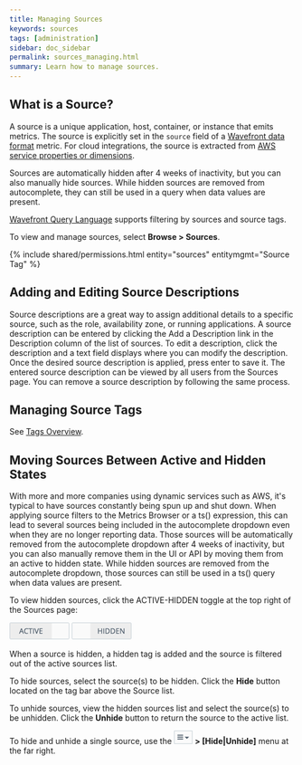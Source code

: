 ```yaml
---
title: Managing Sources
keywords: sources
tags: [administration]
sidebar: doc_sidebar
permalink: sources_managing.html
summary: Learn how to manage sources.
---
```

## What is a Source?

A source is a unique application, host, container, or instance that emits metrics. The source is explicitly set
in the `source` field of a [Wavefront data format](wavefront_data_format) metric. For
cloud integrations, the source is extracted from [AWS service properties or dimensions](integrations_aws_metrics#aws_sources).

Sources are automatically hidden after 4 weeks of inactivity, but you can also manually hide sources. While hidden sources are removed from autocomplete, they can still be used in a query when data values are present.

[Wavefront Query Language](query_language_reference) supports filtering by sources and source tags.

To view and manage sources, select **Browse > Sources**.
 
{% include shared/permissions.html entity="sources" entitymgmt="Source Tag" %}

## Adding and Editing Source Descriptions

Source descriptions are a great way to assign additional details to a specific source, such as the role, availability zone, or running applications. A source description can be entered by clicking the Add a Description link in the Description column of the list of sources. To edit a description, click the description and a text field displays where you can modify the description. Once the desired source description is applied, press enter to save it. The entered source description can be viewed by all users from the Sources page. You can remove a source description by following the same process.

## Managing Source Tags

See [Tags Overview](tags_overview).

## Moving Sources Between Active and Hidden States

With more and more companies using dynamic services such as AWS, it's typical to have sources constantly being spun up and shut down. When applying source filters to the Metrics Browser or a ts() expression, this can lead to several sources being included in the autocomplete dropdown even when they are no longer reporting data. Those sources will be automatically removed from the autocomplete dropdown after 4 weeks of inactivity, but you can also manually remove them in the UI or API by moving them from an active to hidden state. While hidden sources are removed from the autocomplete dropdown, those sources can still be used in a ts() query when data values are present.
 
To view hidden sources, click the ACTIVE-HIDDEN toggle at the top right of the Sources page: 

![Active source](images/active.png#inline)   ![Hidden source](images/hidden.png#inline)
 
When a source is hidden, a hidden tag is added and the source is filtered out of the active sources list.
 
To hide sources, select the source(s) to be hidden. Click the **Hide** button located on the tag bar above the Source list.
 
To unhide sources, view the hidden sources list and select the source(s) to be unhidden. Click the **Unhide** button to return the source to the active list.
 
To hide and unhide a single source, use the ![action_menu.png](images/action_menu.png#inline) **> \[Hide\|Unhide\]** menu at the far right.


